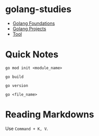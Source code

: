 # golang-studies
- [Golang Foundations](https://www.youtube.com/watch?v=un6ZyFkqFKo)
- [Golang Projects](https://www.youtube.com/watch?v=jFfo23yIWac)
- [Tool](https://chrome.google.com/webstore/detail/lighthouse/blipmdconlkpinefehnmjammfjpmpbjk)

# Quick Notes
```terminal
go mod init <module_name>

go build

go version

go <file_name>
```

# Reading Markdowns
Use ```Command + K, V```.
